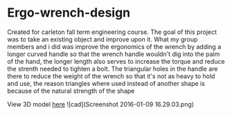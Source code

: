 # Ergo-wrench-design

Created for carleton fall term engineering course. The goal of this project was to take an existing object and improve upon it.
What my group members and i did was improve the ergonomics of the wrench by adding a longer curved handle so that the wrench
handle wouldn't dig into the palm of the hand, the longer length also serves to increase the torque and reduce the strenth
needed to tighten a bolt. The triangular holes in the handle are there to reduce the weight of the wrench so that it's not 
as heavy to hold and use, the reason triangles where used instead of another shape is because of the natural strength of the
shape

View 3D model [here](ergo_wrench_3d.stl)
![cad](Screenshot 2016-01-09 16.29.03.png)
